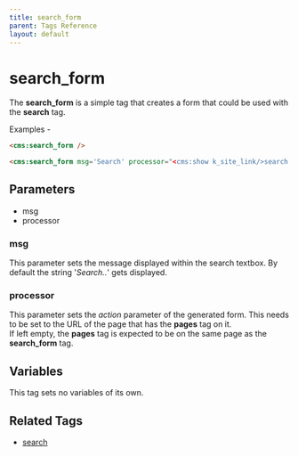 ```yaml
---
title: search_form
parent: Tags Reference
layout: default
---
```


# search_form

The **search\_form** is a simple tag that creates a form that could be used with the **search** tag.

Examples -

```html
<cms:search_form />
```

```html
<cms:search_form msg='Search' processor="<cms:show k_site_link/>search.php" />
```

## Parameters

* msg
* processor

### msg

This parameter sets the message displayed within the search textbox. By default the string '_Search.._' gets displayed.

### processor

This parameter sets the _action_ parameter of the generated form. This needs to be set to the URL of the page that has the **pages** tag on it.<br/>
If left empty, the **pages** tag is expected to be on the same page as the **search\_form** tag.

## Variables

This tag sets no variables of its own.

## Related Tags

* [search](./search.html)
